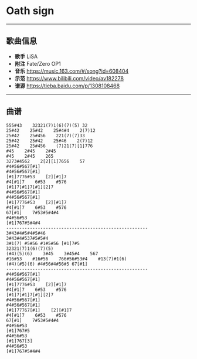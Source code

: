 # Oath sign

---

## 歌曲信息

- **歌手** LiSA
- **附注** Fate/Zero OP1
- **音乐** https://music.163.com/#/song?id=608404
- **示范** https://www.bilibili.com/video/av182278
- **谱源** https://tieba.baidu.com/p/1308108468

---

## 曲谱

```
555#43    32321(7)1(6)(7)(5) 32
25#42    25#42    25#4#4    2(7)12
25#42    25#456    221(7)(7)33
25#42    25#42    25#46    2(7)12
25#42    25#456    (7)21(7)[1]776
#45    2#45    2#45
#45    2#45    265
3273#4562    2[2][1]7656    57
#4#56#567[#1]
#4#56#567[#1]
[#1]7776#53    [2][#1]7
#4[#1]7    6#53    #576
[#1]7[#1]7[#1][2]7
#4#56#567[#1]
#4#56#567[#1]
[#1]7776#53    [2][#1]7
#4[#1]7    6#53    #576
67[#1]    7#53#5#4#4
#4#56#53
[#1]767#5#4#4
------------------------------------------------------
3#43#4#5#4#5#46
3#43#4#537#5#5#4
3#1(7) #5#56 #1#5#56 [#1]7#5
32321(7)1(6)(7)(5)
(#4)(5)(6)    3#45    3#45#4    567
#16#53    #16#56    766#56#53#4    #13(7)#1(6)
(#4)(#5)(6) #4#56#4#56#5 67[#1]
------------------------------------------------------
#4#56#567[#1]
#4#56#567[#1]
[#1]7776#53    [2][#1]7
#4[#1]7    6#53    #576
[#1]7[#1]7[#1][2]7
#4#56#567[#1]
#4#56#567[#1]
[#1]77767[#1]    [2][#1]7
#4[#1]7    6#53    #576
67[#1]    7#53#5#4#4
#4#56#53
[#1]767#5
#4#56#53
[#1]767[3]
#4#56#53
[#1]767#5#4#4
```

